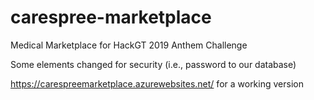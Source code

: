 # carespree-marketplace
Medical Marketplace for HackGT 2019 Anthem Challenge

Some elements changed for security (i.e., password to our database)

https://carespreemarketplace.azurewebsites.net/ for a working version
